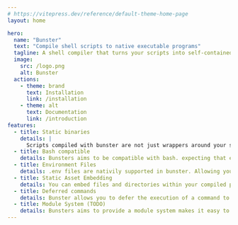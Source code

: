 ```yaml
---
# https://vitepress.dev/reference/default-theme-home-page
layout: home

hero:
  name: "Bunster"
  text: "Compile shell scripts to native executable programs"
  tagline: A shell compiler that turns your scripts into self-contained executable programs
  image:
    src: /logo.png
    alt: Bunster
  actions:
    - theme: brand
      text: Installation
      link: /installation
    - theme: alt
      text: Documentation
      link: /introduction
features:
  - title: Static binaries
    details: |
      Scripts compiled with bunster are not just wrappers around your script, nor do they rely on any external shells on your system.
  - title: Bash compatible
    details: Bunsters aims to be compatible with bash. expecting that exising bash scripts do not have to be edited to work with bunster.
  - title: Environment Files
    details: .env files are nativily supported in bunster. Allowing you to load variables from .env files at runtime.
  - title: Static Asset Embedding
    details: You can embed files and directories within your compiled program. And use them as if they were normal files in the system at runtime.
  - title: Deferred commands
    details: Bunster allows you to defer the execution of a command to the end of the program or function. Useful for commands that perform clean up.
  - title: Module System (TODO)
    details: Bunsters aims to provide a module system makes it easy to share and consume scripts as libraries.
---
```

